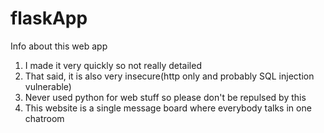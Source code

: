 # flaskApp
Info about this web app  
1. I made it very quickly so not really detailed  
2. That said, it is also very insecure(http only and probably SQL injection vulnerable)  
3. Never used python for web stuff so please don't be repulsed by this  
4. This website is a single message board where everybody talks in one chatroom  
